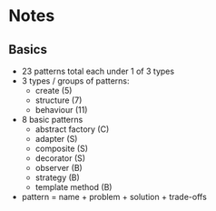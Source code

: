 # Notes

## Basics

- 23 patterns total each under 1 of 3 types
- 3 types / groups of patterns:
  - create (5)
  - structure (7)
  - behaviour (11)
- 8 basic patterns
  - abstract factory (C)
  - adapter (S)
  - composite (S)
  - decorator (S)
  - observer (B)
  - strategy (B)
  - template method (B)
- pattern = name + problem + solution + trade-offs
